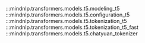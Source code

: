 :::mindnlp.transformers.models.t5.modeling_t5
:::mindnlp.transformers.models.t5.configuration_t5
:::mindnlp.transformers.models.t5.tokenization_t5
:::mindnlp.transformers.models.t5.tokenization_t5_fast
:::mindnlp.transformers.models.t5.chatyuan_tokenizer